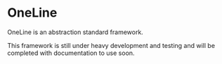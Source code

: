 # OneLine
OneLine is an abstraction standard framework. 

This framework is still under heavy development and testing and will be completed with documentation to use soon.
